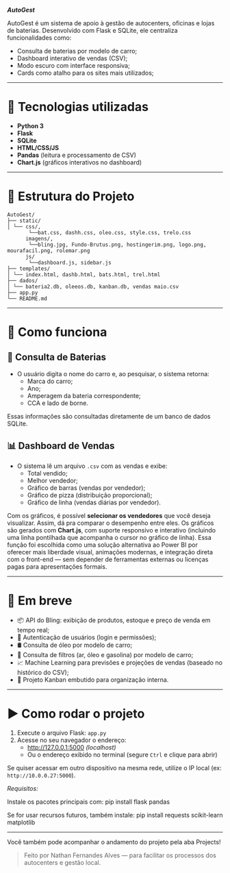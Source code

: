 ***AutoGest***

AutoGest é um sistema de apoio à gestão de autocenters, oficinas e lojas de baterias. Desenvolvido com Flask e SQLite, ele centraliza funcionalidades como:

- Consulta de baterias por modelo de carro;
- Dashboard interativo de vendas (CSV);
- Modo escuro com interface responsiva;
- Cards como atalho para os sites mais utilizados;

---

# 🔧 Tecnologias utilizadas

- **Python 3**
- **Flask**
- **SQLite**
- **HTML/CSS/JS**
- **Pandas** (leitura e processamento de CSV)
- **Chart.js** (gráficos interativos no dashboard)

---

# 📁 Estrutura do Projeto

```plaintext
AutoGest/
├── static/
│ └── css/,
       └──bat.css, dashh.css, oleo.css, style.css, trelo.css
      imagens/,
       └──bling.jpg, Fundo-Brutus.png, hostingerim.png, logo.png, mourafacil.png, rolemar.png
      js/
       └──dashboard.js, sidebar.js
├── templates/
│ └── index.html, dashb.html, bats.html, trel.html
├── dados/
│ └── bateria2.db, oleeos.db, kanban.db, vendas maio.csv
├── app.py
└── README.md
```
---
# 🧠 Como funciona
## 🔋 Consulta de Baterias

- O usuário digita o nome do carro e, ao pesquisar, o sistema retorna:
  - Marca do carro;
  - Ano;
  - Amperagem da bateria correspondente;
  - CCA e lado de borne.

Essas informações são consultadas diretamente de um banco de dados SQLite.

## 📊 Dashboard de Vendas

- O sistema lê um arquivo `.csv` com as vendas e exibe:
  - Total vendido;
  - Melhor vendedor;
  - Gráfico de barras (vendas por vendedor);
  - Gráfico de pizza (distribuição proporcional);
  - Gráfico de linha (vendas diárias por vendedor).

Com os gráficos, é possível **selecionar os vendedores** que você deseja visualizar. Assim, dá pra comparar o desempenho entre eles.
Os gráficos são gerados com **Chart.js**, com suporte responsivo e interativo (incluindo uma linha pontilhada que acompanha o cursor no gráfico de linha).
Essa função foi escolhida como uma solução alternativa ao Power BI por oferecer mais liberdade visual, animações modernas, e integração direta com o front-end — sem depender de ferramentas externas ou licenças pagas para apresentações formais.

---
# **🚀 Em breve**

- 📦 API do Bling: exibição de produtos, estoque e preço de venda em tempo real;
- 🔐 Autenticação de usuários (login e permissões);
- 🛢 Consulta de óleo por modelo de carro;
- 🧰 Consulta de filtros (ar, óleo e gasolina) por modelo de carro;
- 📈 Machine Learning para previsões e projeções de vendas (baseado no histórico do CSV);
- 📌 Projeto Kanban embutido para organização interna.

---
# ▶️ Como rodar o projeto

1. Execute o arquivo Flask: `app.py`
2. Acesse no seu navegador o endereço:
   - http://127.0.0.1:5000 *(localhost)*
   - Ou o endereço exibido no terminal (segure `Ctrl` e clique para abrir)

Se quiser acessar em outro dispositivo na mesma rede, utilize o IP local (ex: `http://10.0.0.27:5000`).

*Requisitos:*

Instale os pacotes principais com:
pip install flask pandas

Se for usar recursos futuros, também instale:
pip install requests scikit-learn matplotlib

---
Você também pode acompanhar o andamento do projeto pela aba Projects!

> Feito por Nathan Fernandes Alves — para facilitar os processos dos autocenters e gestão local.

